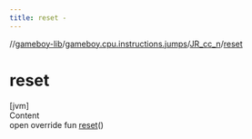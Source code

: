 ```yaml
---
title: reset -
---
```

//[gameboy-lib](../../index.md)/[gameboy.cpu.instructions.jumps](../index.md)/[JR_cc_n](index.md)/[reset](reset.md)



# reset  
[jvm]  
Content  
open override fun [reset](reset.md)()  



